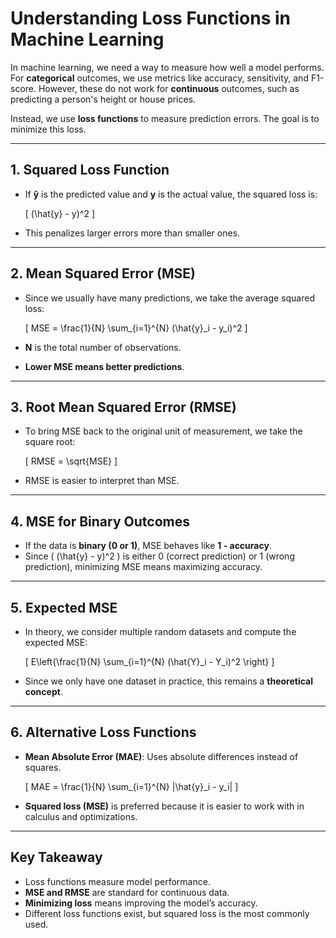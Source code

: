 # Understanding Loss Functions in Machine Learning

In machine learning, we need a way to measure how well a model performs. For **categorical** outcomes, we use metrics like accuracy, sensitivity, and F1-score. However, these do not work for **continuous** outcomes, such as predicting a person's height or house prices.

Instead, we use **loss functions** to measure prediction errors. The goal is to minimize this loss.

---

## 1. Squared Loss Function
- If **ŷ** is the predicted value and **y** is the actual value, the squared loss is:

  \[
  (\hat{y} - y)^2
  \]

- This penalizes larger errors more than smaller ones.

---

## 2. Mean Squared Error (MSE)
- Since we usually have many predictions, we take the average squared loss:

  \[
  MSE = \frac{1}{N} \sum_{i=1}^{N} (\hat{y}_i - y_i)^2
  \]

- **N** is the total number of observations.
- **Lower MSE means better predictions**.

---

## 3. Root Mean Squared Error (RMSE)
- To bring MSE back to the original unit of measurement, we take the square root:

  \[
  RMSE = \sqrt{MSE}
  \]

- RMSE is easier to interpret than MSE.

---

## 4. MSE for Binary Outcomes
- If the data is **binary (0 or 1)**, MSE behaves like **1 - accuracy**.
- Since \( (\hat{y} - y)^2 \) is either 0 (correct prediction) or 1 (wrong prediction), minimizing MSE means maximizing accuracy.

---

## 5. Expected MSE
- In theory, we consider multiple random datasets and compute the expected MSE:

  \[
  E\left\{\frac{1}{N} \sum_{i=1}^{N} (\hat{Y}_i - Y_i)^2 \right\}
  \]

- Since we only have one dataset in practice, this remains a **theoretical concept**.

---

## 6. Alternative Loss Functions
- **Mean Absolute Error (MAE)**: Uses absolute differences instead of squares.

  \[
  MAE = \frac{1}{N} \sum_{i=1}^{N} |\hat{y}_i - y_i|
  \]

- **Squared loss (MSE)** is preferred because it is easier to work with in calculus and optimizations.

---

## Key Takeaway
- Loss functions measure model performance.
- **MSE and RMSE** are standard for continuous data.
- **Minimizing loss** means improving the model’s accuracy.
- Different loss functions exist, but squared loss is the most commonly used.
